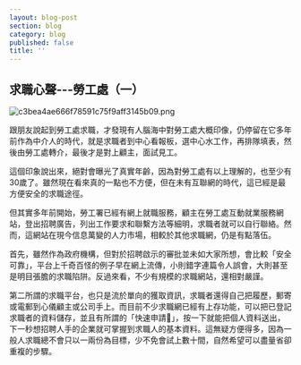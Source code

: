 ```yaml
---
layout: blog-post
section: blog
category: blog
published: false
title: ''
---
```

## 求職心聲---勞工處（一）

![c3bea4ae666f78591c75f9aff3145b09.png]({{site.baseurl}}/media/c3bea4ae666f78591c75f9aff3145b09.png)


跟朋友說起到勞工處求職，才發現有人腦海中對勞工處大概印像，仍停留在它多年前作為中介人的時代，就是求職者到中心看報板，選中心水工作，再排隊填表，然後由勞工處轉介，最後才是對上顧主，面試見工。

這個印象說出來，絕對會曝光了真實年齡，因為對勞工處有以上理解的，也至少有30歲了。雖然現在看來真的一點也不方便，但在未有互聯網的時代，這已經是最方便安全的求職途徑。

但其實多年前開始，勞工署已經有網上就職服務，顧主在勞工處互動就業服務網站，登出招聘廣告，列出工作要求和聯繫方法等細明，求職者就可以自行聯絡。然而，這網站在現今信息萬變的人力市場，相較於其他求職網，仍是有點落伍。

首先，雖然作為政府機構，但對於招聘啟示的審批並未如大家所想，會比較「安全可靠」，平台上千奇百怪的例子早在網上流傳，小則錯字連篇令人誤會，大則甚至是明目張膽的求職陷阱。反過來看，不少有規模的求職網站，還相對嚴謹。

第二所謂的求職平台，也只是流於單向的獲取資訊，求職者還得自己把履歷，郵寄或電郵到心儀顧主或公司手上。而目前不少求職網已經有上存功能，可以把已登記求職者的資料儲存，並且有所謂的「快速申請」，按一下就能把個人資料送出，下一秒想招聘人手的企業就可掌握到求職人的基本資料。這無疑方便得多，因為一般人求職總不會只以一兩份為目標，少不免會試上數十間，自然希望可以盡量省卻重複的步驟。
